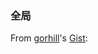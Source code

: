 ### 全局

From [gorhill](https://github.com/gorhill)'s [Gist](https://gist.github.com/gorhill/ef1b62d606473c68d524):

